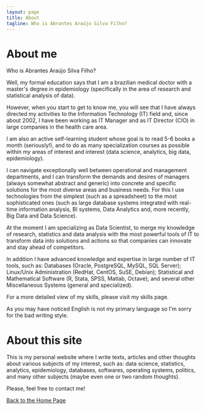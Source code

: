 ```yaml
---
layout: page
title: About
tagline: Who is Abrantes Araújo Silva Filho?
---
```


# About me

Who is Abrantes Araújo Silva Filho?

Well, my formal education says that I am a brazilian medical doctor with a master's degree in epidemiology
(specifically in the area of research and statistical analysis of data).

However, when you start to get to know me, you will see that I have always directed my activities
to the Information Technology (IT) field and, since about 2002, I have been working as IT Manager
and as IT Director (CIO) in large companies in the health care area.

I am also an active self-learning student whose goal is to read 5-6 books a month (seriously!),
and to do as many specialization courses as possible within my areas of interest and interest
(data science, analytics, big data, epidemiology).

I can navigate exceptionally well between operational and management departments, and I can
transform the demands and desires of managers (always somewhat abstract and generic) into
concrete and specific solutions for the most diverse areas and business needs. For this I use
technologies from the simplest (such as a spreadsheet) to the most sophisticated ones
(such as large database systems integrated with real-time information analysis,
BI systems, Data Analytics and, more recently, Big Data and Data Science).

At the moment I am specializing as Data Scientist, to merge my knowledge of research,
statistics and data analysis with the most powerful tools of IT to transform data into
solutions and actions so that companies can innovate and stay ahead of competitors.

In addition I have advanced knowledge and expertise in large number of IT tools, such as:
Databases (Oracle, PostgreSQL, MySQL, SQL Server); Linux/Unix Administration (RedHat,
CentOS, SuSE, Debian); Statistical and Mathematical Software (R, Stata, SPSS, Matlab,
Octave); and several other Miscellaneous Systems (general and specialized).

For a more detailed view of my skills, please visit my skills page.

As you may have noticed English is not my primary language so I'm sorry for the bad
writing style.

# About this site

This is my personal website where I write texts, articles and other thoughts about various
subjects of my interest, such as: data science, statistics, analytics, epidemiology,
databases, softwares, operating systems, politics, and many other subjects (maybe even
one or two random thoughts).

Please, feel free to contact me!

[Back to the Home Page](./)
